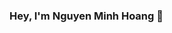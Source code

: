 ### Hey, I'm Nguyen Minh Hoang 👋

<!--
**nm-hoang/nm-hoang** is a ✨ _special_ ✨ repository because its `README.md` (this file) appears on your GitHub profile.

**👨🏻‍💻 Languages and tools**

[![JavaScript](https://img.shields.io/badge/-JavaScript-black?style=flat&logo=javascript)](https://github.com/nm-hoang)  [![HTML5](https://img.shields.io/badge/-HTML5-E34F26?style=flat&logo=html5&logoColor=white)](https://github.com/nm-hoang) [![CSS3](https://img.shields.io/badge/-CSS3-1572B6?style=flat&logo=css3)](https://github.com/nm-hoang) 
